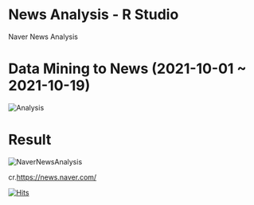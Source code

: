 # News Analysis - R Studio
Naver News Analysis

# Data Mining to News (2021-10-01 ~ 2021-10-19)
![Analysis](https://user-images.githubusercontent.com/88410343/138067759-3bd57617-1129-42ce-aa27-0099d1dad794.png)

# Result
![NaverNewsAnalysis](https://user-images.githubusercontent.com/88410343/138067853-d7ed49d4-0df2-49a6-a503-f99d8f2e7782.png)

cr.https://news.naver.com/

[![Hits](https://hits.seeyoufarm.com/api/count/incr/badge.svg?url=https%3A%2F%2Fgithub.com%2FHYUNTAEAN&count_bg=%23FF0000&title_bg=%23555555&icon=&icon_color=%23FF0000&title=hits&edge_flat=false)](https://hits.seeyoufarm.com)
